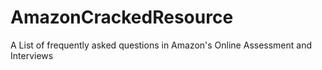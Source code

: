 # AmazonCrackedResource
A List of frequently asked questions in Amazon's Online Assessment and Interviews
